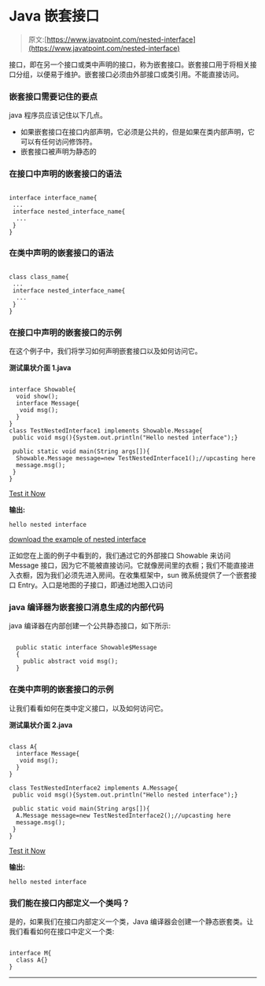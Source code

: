 # Java 嵌套接口

> 原文:[https://www.javatpoint.com/nested-interface](https://www.javatpoint.com/nested-interface)

接口，即在另一个接口或类中声明的接口，称为嵌套接口。嵌套接口用于将相关接口分组，以便易于维护。嵌套接口必须由外部接口或类引用。不能直接访问。

### 嵌套接口需要记住的要点

java 程序员应该记住以下几点。

*   如果嵌套接口在接口内部声明，它必须是公共的，但是如果在类内部声明，它可以有任何访问修饰符。
*   嵌套接口被声明为静态的

### 在接口中声明的嵌套接口的语法

```

interface interface_name{
 ...
 interface nested_interface_name{
  ...
 }
} 

```

### 在类中声明的嵌套接口的语法

```

class class_name{
 ...
 interface nested_interface_name{
  ...
 }
} 

```

### 在接口中声明的嵌套接口的示例

在这个例子中，我们将学习如何声明嵌套接口以及如何访问它。

**测试巢状介面 1.java**

```

interface Showable{
  void show();
  interface Message{
   void msg();
  }
}
class TestNestedInterface1 implements Showable.Message{
 public void msg(){System.out.println("Hello nested interface");}

 public static void main(String args[]){
  Showable.Message message=new TestNestedInterface1();//upcasting here
  message.msg();
 }
}

```

[Test it Now](https://www.javatpoint.com/opr/test.jsp?filename=TestNestedInterface1)

**输出:**

```
hello nested interface

```

[download the example of nested interface](https://static.javatpoint.com/src/nested/nestedinterface.zip)

正如您在上面的例子中看到的，我们通过它的外部接口 Showable 来访问 Message 接口，因为它不能被直接访问。它就像房间里的衣橱；我们不能直接进入衣橱，因为我们必须先进入房间。在收集框架中，sun 微系统提供了一个嵌套接口 Entry。入口是地图的子接口，即通过地图入口访问

### java 编译器为嵌套接口消息生成的内部代码

java 编译器在内部创建一个公共静态接口，如下所示:

```

  public static interface Showable$Message
  {
    public abstract void msg();
  }

```

### 在类中声明的嵌套接口的示例

让我们看看如何在类中定义接口，以及如何访问它。

**测试巢状介面 2.java**

```

class A{
  interface Message{
   void msg();
  }
}

class TestNestedInterface2 implements A.Message{
 public void msg(){System.out.println("Hello nested interface");}

 public static void main(String args[]){
  A.Message message=new TestNestedInterface2();//upcasting here
  message.msg();
 }
}

```

[Test it Now](https://www.javatpoint.com/opr/test.jsp?filename=TestNestedInterface2)

**输出:**

```
hello nested interface

```

### 我们能在接口内部定义一个类吗？

是的，如果我们在接口内部定义一个类，Java 编译器会创建一个静态嵌套类。让我们看看如何在接口中定义一个类:

```

interface M{
  class A{}
}

```

* * *